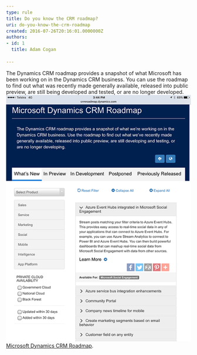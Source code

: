 ```yaml
---
type: rule
title: Do you know the CRM roadmap?
uri: do-you-know-the-crm-roadmap
created: 2016-07-26T20:16:01.0000000Z
authors:
- id: 1
  title: Adam Cogan

---
```


​​​The Dynamics CRM roadmap provides a snapshot of what Microsoft has been working on in the Dynamics CRM business. You can use the roadmap to find out what was recently made generally available, released into public preview, are still being developed and tested, or are no longer developed.
 ​​
![ Find ​out more at the official ](image1.PNG)
[Microsoft Dynamics CRM Roadmap​](http://crmroadmap.dynamics.com/).​​
